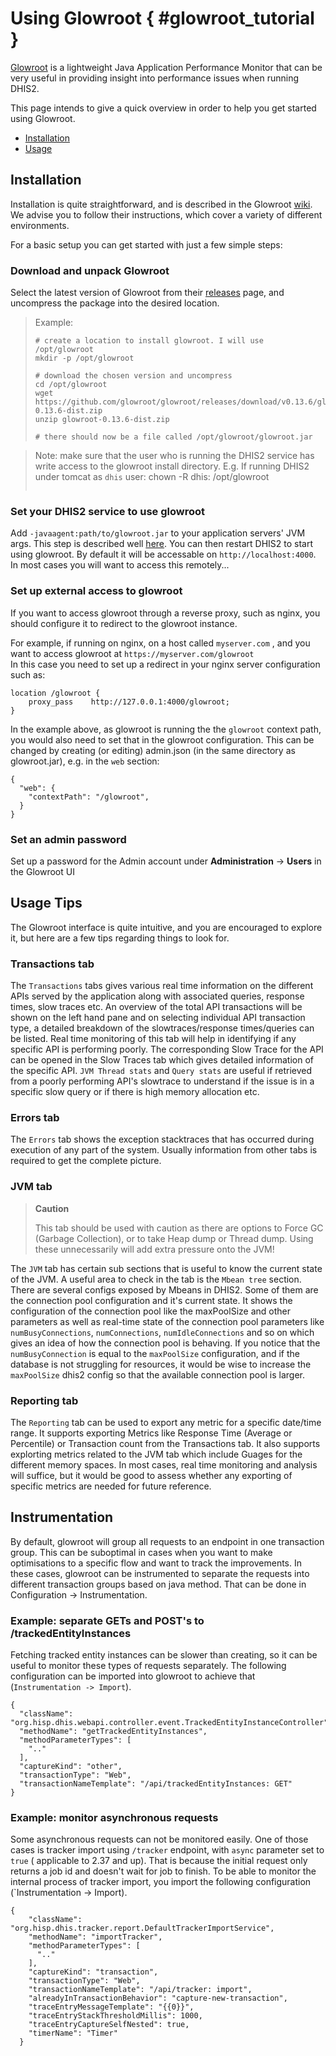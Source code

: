# Using Glowroot { #glowroot_tutorial }

[Glowroot](https://glowroot.org/) is a lightweight Java Application Performance Monitor that can be very useful in providing insight into performance issues when running DHIS2.

This page intends to give a quick overview in order to help you get started using Glowroot.

- [Installation](#installation)
- [Usage](#usage-tips)

## Installation

Installation is quite straightforward, and is described in the Glowroot [wiki](https://github.com/glowroot/glowroot/wiki/Agent-Installation-(with-Embedded-Collector)).
We advise you to follow their instructions, which cover a variety of different environments.

For a basic setup you can get started with just a few simple steps:

### Download and unpack Glowroot

Select the latest version of Glowroot from their [releases](https://github.com/glowroot/glowroot/releases) page, and uncompress the package into the desired location.

> Example:
> ```
> # create a location to install glowroot. I will use /opt/glowroot
> mkdir -p /opt/glowroot
>
> # download the chosen version and uncompress
> cd /opt/glowroot
> wget https://github.com/glowroot/glowroot/releases/download/v0.13.6/glowroot-0.13.6-dist.zip
> unzip glowroot-0.13.6-dist.zip
>
> # there should now be a file called /opt/glowroot/glowroot.jar

> Note: make sure that the user who is running the DHIS2 service has write access to the glowroot install directory. E.g. If running DHIS2 under tomcat as `dhis` user:
> chown -R dhis: /opt/glowroot
> ```

### Set your DHIS2 service to use glowroot

Add `-javaagent:path/to/glowroot.jar` to your application servers' JVM args. This step is described well [here](https://github.com/glowroot/glowroot/wiki/Where-are-my-application-server's-JVM-args%3F).
You can then restart DHIS2 to start using glowroot. By default it will be accessable on `http://localhost:4000`. In most cases you will want to access this remotely...

### Set up external access to glowroot

If you want to access glowroot through a reverse proxy, such as nginx, you should configure it to redirect to the glowroot instance. 

For example, if running on nginx, on a host called `myserver.com` , and you want to access glowroot at `https://myserver.com/glowroot`  
In this case you need to set up a redirect in your nginx server configuration such as:

```
location /glowroot {
    proxy_pass    http://127.0.0.1:4000/glowroot;
}
```
In the example above, as glowroot is running the the `glowroot` context path, you would also need to set that in the glowroot configuration. This can be changed by creating (or editing) admin.json (in the same directory as glowroot.jar), e.g. in the `web` section:

```
{
  "web": {
    "contextPath": "/glowroot",
  }
}
```

### Set an admin password

Set up a password for the Admin account under **Administration** -> **Users** in the Glowroot UI


## Usage Tips

The Glowroot interface is quite intuitive, and you are encouraged to explore it, but here are a few tips regarding things to look for.

### Transactions tab

The `Transactions` tabs gives various real time information on the different APIs served by the application along with associated queries, response times, slow traces etc. An overview of the total API transactions will be shown on the left hand pane and on selecting individual API transaction type, a detailed breakdown of the slowtraces/response times/queries can be listed. Real time monitoring of this tab will help in identifying if any specific API is performing poorly. The corresponding Slow Trace for the API can be opened in the Slow Traces tab which gives detailed information of the specific API. `JVM Thread stats` and `Query stats` are useful if retrieved from a poorly performing API's slowtrace to understand if the issue is in a specific slow query or if there is high memory allocation etc.

### Errors tab

The `Errors` tab shows the exception stacktraces that has occurred during execution of any part of the system. Usually information from other tabs is required to get the complete picture.

### JVM tab

> **Caution**
>
> This tab should be used with caution as there are options to Force GC (Garbage Collection), or to take Heap dump or Thread dump. Using these unnecessarily will add extra pressure onto the JVM!

The `JVM` tab has certain sub sections that is useful to know the current state of the JVM. A useful area to check in the tab is the `Mbean tree` section. There are several configs exposed by Mbeans in DHIS2. Some of them are the connection pool configuration and it's current state. It shows the configuration of the connection pool like the maxPoolSize and other parameters as well as real-time state of the connection pool parameters like `numBusyConnections`, `numConnections`, `numIdleConnections` and so on which gives an idea of how the connection pool is behaving. If you notice that the `numBusyConnection` is equal to the `maxPoolSize` configuration, and if the database is not struggling for resources, it would be wise to increase the `maxPoolSize` dhis2 config so that the available connection pool is larger. 

### Reporting tab

The `Reporting` tab can be used to  export any metric for a specific date/time range. It supports exporting Metrics like Response Time (Average or Percentile) or Transaction count from the Transactions tab. It also supports explorting metrics related to the JVM tab which include Guages for the different memory spaces. In most cases, real time monitoring and analysis will suffice, but it would be good to assess whether any exporting of specific metrics are needed for future reference.

## Instrumentation

By default, glowroot will group all requests to an endpoint in one transaction group. This can be suboptimal in cases when you want to make optimisations to a specific flow and want to track the improvements. In these cases, glowroot can be instrumented to separate the requests into different transaction groups based on java method. That can be done in Configuration -> Instrumentation. 

### Example: separate GETs and POST's to /trackedEntityInstances

Fetching tracked entity instances can be slower than creating, so it can be useful to monitor these types of requests separately. The following configuration can be imported into glowroot to achieve that (`Instrumentation -> Import`).

```
{
  "className": "org.hisp.dhis.webapi.controller.event.TrackedEntityInstanceController",
  "methodName": "getTrackedEntityInstances",
  "methodParameterTypes": [
    ".."
  ],
  "captureKind": "other",
  "transactionType": "Web",
  "transactionNameTemplate": "/api/trackedEntityInstances: GET"
}
```

### Example: monitor asynchronous requests

Some asynchronous requests can not be monitored easily. One of those cases is tracker import using `/tracker` endpoint, with `async` parameter set to `true` ( applicable to 2.37 and up). That is because the initial request only returns a job id and doesn't wait for job to finish. To be able to monitor the internal process of tracker import, you import the following configuration (`Instrumentation -> Import). 

```
{
    "className": "org.hisp.dhis.tracker.report.DefaultTrackerImportService",
    "methodName": "importTracker",
    "methodParameterTypes": [
      ".."
    ],
    "captureKind": "transaction",
    "transactionType": "Web",
    "transactionNameTemplate": "/api/tracker: import",
    "alreadyInTransactionBehavior": "capture-new-transaction",
    "traceEntryMessageTemplate": "{{0}}",
    "traceEntryStackThresholdMillis": 1000,
    "traceEntryCaptureSelfNested": true,
    "timerName": "Timer"
  }  
```
